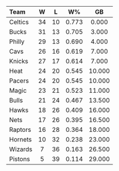 | Team                             |  W  |  L  |  W%   |   GB   |
|:---------------------------------|:---:|:---:|:-----:|:------:|
| [](/r/bostonceltics) Celtics     | 34  | 10  | 0.773 | 0.000  |
| [](/r/mkebucks) Bucks            | 31  | 13  | 0.705 | 3.000  |
| [](/r/sixers) Philly             | 29  | 13  | 0.690 | 4.000  |
| [](/r/clevelandcavs) Cavs        | 26  | 16  | 0.619 | 7.000  |
| [](/r/nyknicks) Knicks           | 27  | 17  | 0.614 | 7.000  |
| [](/r/heat) Heat                 | 24  | 20  | 0.545 | 10.000 |
| [](/r/pacers) Pacers             | 24  | 20  | 0.545 | 10.000 |
| [](/r/orlandomagic) Magic        | 23  | 21  | 0.523 | 11.000 |
| [](/r/chicagobulls) Bulls        | 21  | 24  | 0.467 | 13.500 |
| [](/r/atlantahawks) Hawks        | 18  | 26  | 0.409 | 16.000 |
| [](/r/gonets) Nets               | 17  | 26  | 0.395 | 16.500 |
| [](/r/torontoraptors) Raptors    | 16  | 28  | 0.364 | 18.000 |
| [](/r/charlottehornets) Hornets  | 10  | 32  | 0.238 | 23.000 |
| [](/r/washingtonwizards) Wizards |  7  | 36  | 0.163 | 26.500 |
| [](/r/detroitpistons) Pistons    |  5  | 39  | 0.114 | 29.000 |